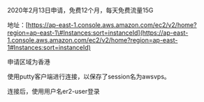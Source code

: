 2020年2月13日申请，免费12个月，每天免费流量15G

地址：[https://ap-east-1.console.aws.amazon.com/ec2/v2/home?region=ap-east-1\#Instances:sort=instanceId](https://ap-east-1.console.aws.amazon.com/ec2/v2/home?region=ap-east-1#Instances:sort=instanceId)

申请区域为香港

使用putty客户端进行连接，以保存了session名为awsvps。

连接后，使用用户名er2-user登录

